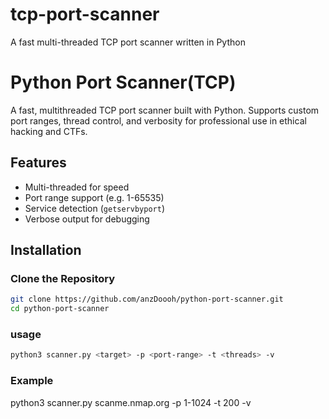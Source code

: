 # tcp-port-scanner
A fast multi-threaded TCP port scanner written in Python

# Python Port Scanner(TCP)

A fast, multithreaded TCP port scanner built with Python. Supports custom port ranges, thread control, and verbosity for professional use in ethical hacking and CTFs.

## Features
- Multi-threaded for speed
- Port range support (e.g. 1-65535)
- Service detection (`getservbyport`)
- Verbose output for debugging

## Installation

### Clone the Repository

```bash
git clone https://github.com/anzDoooh/python-port-scanner.git
cd python-port-scanner
```

### usage
```bash
python3 scanner.py <target> -p <port-range> -t <threads> -v
```
### Example
python3 scanner.py scanme.nmap.org -p 1-1024 -t 200 -v
